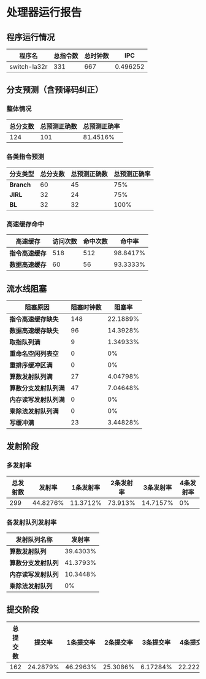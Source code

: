 # 处理器运行报告
## 程序运行情况
|程序名|总指令数|总时钟数|IPC|
|---|---|---|---|
|switch-la32r|331|667|0.496252|

## 分支预测（含预译码纠正）
### 整体情况
|总分支数|总预测正确数|总预测正确率|
|---|---|---|
|124|101|81.4516%|

### 各类指令预测
|分支类型|总分支数|总预测正确数|总预测正确率|
|---|---|---|---|
|**Branch**| 60 | 45 | 75%|
|**JIRL**| 32 | 24 | 75%|
|**BL**| 32 | 32 | 100%|

### 高速缓存命中
|高速缓存|访问次数|命中次数|命中率|
|---|---|---|---|
|**指令高速缓存**| 518 | 512 | 98.8417%|
|**数据高速缓存**| 60 | 56 | 93.3333%|
## 流水线阻塞
|阻塞原因|阻塞时钟数|阻塞率|
|---|---|---|
|**指令高速缓存缺失**| 148 | 22.1889%|
|**数据高速缓存缺失**| 96 | 14.3928%|
|**取指队列满**| 9 | 1.34933%|
|**重命名空闲列表空**|0 | 0%|
|**重排序缓冲区满**|0 | 0%|
|**算数发射队列满**|27 | 4.04798%|
|**算数分支发射队列满**|47 | 7.04648%|
|**内存读写发射队列满**|0 | 0%|
|**乘除法发射队列满**|0 | 0%|
|**写缓冲满**|23 | 3.44828%|

## 发射阶段
### 多发射率
|总发射数|发射率|1条发射率|2条发射率|3条发射率|4条发射率|
|---|---|---|---|---|---|
|299|44.8276%|11.3712%|73.913%|14.7157%|0%|

### 各发射队列发射率
|发射队列名称|发射率|
|---|---|
|**算数发射队列**|39.4303%|
|**算数分支发射队列**|41.3793%|
|**内存读写发射队列**|10.3448%|
|**乘除法发射队列**|0%|

## 提交阶段
|总提交数|提交率|1条提交率|2条提交率|3条提交率|4条提交率|
|---|---|---|---|---|---|
|162|24.2879%|46.2963%|25.3086%|6.17284%|22.2222%|
